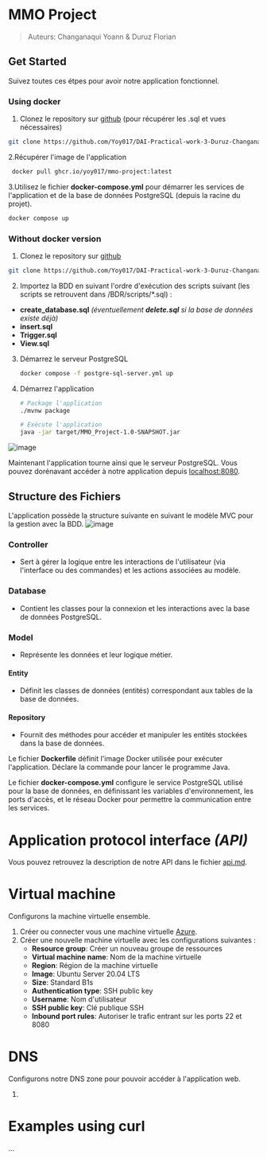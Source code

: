 # MMO Project
>Auteurs: Changanaqui Yoann & Duruz Florian

## Get Started
Suivez toutes ces étpes pour avoir notre application fonctionnel.

### Using docker
1. Clonez le repository sur [github](https://github.com/Yoy017/DAI-Practical-work-3-Duruz-Changanaqui.git) (pour récupérer les .sql et vues nécessaires)
  ```sh
  git clone https://github.com/Yoy017/DAI-Practical-work-3-Duruz-Changanaqui.git
  ```

2.Récupérer l'image de l'application
   ```sh
    docker pull ghcr.io/yoy017/mmo-project:latest
   ```
   
3.Utilisez le fichier **docker-compose.yml** pour démarrer les services de l'application et de la base de données PostgreSQL (depuis la racine du projet).
   ```sh
   docker compose up
   ```

### Without docker version
1. Clonez le repository sur [github](https://github.com/Yoy017/DAI-Practical-work-3-Duruz-Changanaqui.git)
  ```sh
  git clone https://github.com/Yoy017/DAI-Practical-work-3-Duruz-Changanaqui.git
  ```

2. Importez la BDD en suivant l'ordre d'exécution des scripts suivant (les scripts se retrouvent dans /BDR/scripts/*.sql) :
  - **create_database.sql** *(éventuellement **delete.sql** si la base de données existe déjà)*
  - **insert.sql**
  - **Trigger.sql**
  - **View.sql**

3. Démarrez le serveur PostgreSQL
   ```sh
   docker compose -f postgre-sql-server.yml up
   ```
   
4. Démarrez l'application
   ```sh
   # Package l'application
   ./mvnw package
   
   # Exécute l'application
   java -jar target/MMO_Project-1.0-SNAPSHOT.jar
   ```
![image](https://github.com/user-attachments/assets/630061c3-cb33-4cc9-9c09-48b3ccfd26f3)

Maintenant l'application tourne ainsi que le serveur PostgreSQL. Vous pouvez dorénavant accéder à notre application depuis [localhost:8080](http://localhost:8080).

## Structure des Fichiers
L'application possède la structure suivante en suivant le modèle MVC pour la gestion avec la BDD.
![image](https://github.com/user-attachments/assets/d7d68c56-8aa4-49ba-bde7-1f0792efd261)

### Controller
- Sert à gérer la logique entre les interactions de l'utilisateur (via l'interface ou des commandes) et les actions associées au modèle.

### Database
- Contient les classes pour la connexion et les interactions avec la base de données PostgreSQL.

### Model
- Représente les données et leur logique métier.

#### Entity
- Définit les classes de données (entités) correspondant aux tables de la base de données.

#### Repository
- Fournit des méthodes pour accéder et manipuler les entités stockées dans la base de données.

Le fichier **Dockerfile** définit l'image Docker utilisée pour exécuter l'application. Déclare la commande pour lancer le programme Java.

Le fichier **docker-compose.yml** configure le service PostgreSQL utilisé pour la base de données, en définissant les variables d'environnement, les ports d'accès, et le réseau Docker pour permettre la communication entre les services.

# Application protocol interface _(API)_
Vous pouvez retrouvez la description de notre API dans le fichier [api.md](./api.md).

# Virtual machine
Configurons la machine virtuelle ensemble.

1. Créer ou connecter vous une machine virtuelle [Azure](https://portal.azure.com/).
2. Créer une nouvelle machine virtuelle avec les configurations suivantes :
   - **Resource group**: Créer un nouveau groupe de ressources
   - **Virtual machine name**: Nom de la machine virtuelle
   - **Region**: Région de la machine virtuelle
   - **Image**: Ubuntu Server 20.04 LTS
   - **Size**: Standard B1s
   - **Authentication type**: SSH public key
   - **Username**: Nom d'utilisateur
   - **SSH public key**: Clé publique SSH
   - **Inbound port rules**: Autoriser le trafic entrant sur les ports 22 et 8080

# DNS
Configurons notre DNS zone pour pouvoir accéder à l'application web.

1.

# Examples using curl
...
